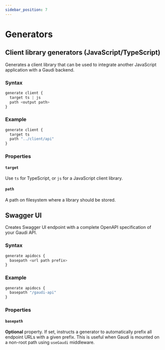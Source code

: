 ```yaml
---
sidebar_position: 7
---
```


# Generators

## Client library generators (JavaScript/TypeScript)

Generates a client library that can be used to integrate another JavaScript application with a Gaudi backend.

### Syntax

```js
generate client {
  target ts | js
  path <output path>
}
```

### Example

```js
generate client {
  target ts
  path "../client/api"
}
```

### Properties

#### `target`

Use `ts` for TypeScript, or `js` for a JavaScript client library.

#### `path`

A path on filesystem where a library should be stored.

## Swagger UI

Creates Swagger UI endpoint with a complete OpenAPI specification of your Gaudi API.

### Syntax

```js
generate apidocs {
  basepath <url path prefix>
}
```

### Example

```js
generate apidocs {
  basepath "/gaudi-api"
}
```

### Properties

#### `basepath`

**Optional** property. If set, instructs a generator to automatically prefix all endpoint URLs with a given prefix. This is useful when Gaudi is mounted on a non-root path using `useGaudi` middleware.